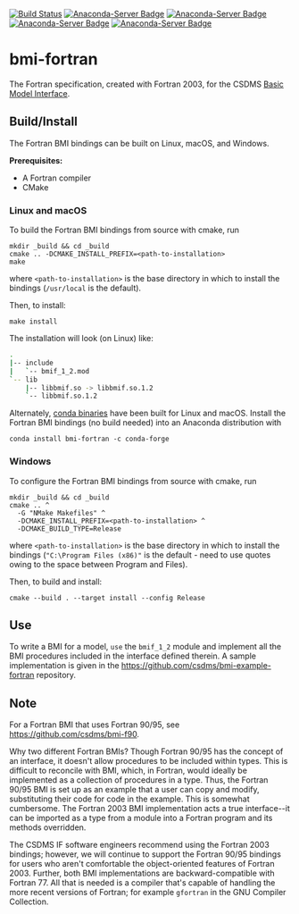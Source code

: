 [![Build Status](https://travis-ci.org/csdms/bmi-fortran.svg?branch=master)](https://travis-ci.org/csdms/bmi-fortran)
[![Anaconda-Server Badge](https://anaconda.org/csdms/bmi-fortran/badges/version.svg)](https://anaconda.org/csdms/bmi-fortran)
[![Anaconda-Server Badge](https://anaconda.org/csdms/bmi-fortran/badges/platforms.svg)](https://anaconda.org/csdms/bmi-fortran)
[![Anaconda-Server Badge](https://anaconda.org/csdms/bmi-fortran/badges/installer/conda.svg)](https://conda.anaconda.org/csdms)
[![Anaconda-Server Badge](https://anaconda.org/csdms/bmi-fortran/badges/downloads.svg)](https://anaconda.org/csdms/bmi-fortran)

# bmi-fortran

The Fortran specification, created with Fortran 2003,
for the CSDMS [Basic Model Interface](https://bmi-spec.readthedocs.io).


## Build/Install

The Fortran BMI bindings can be built on Linux, macOS, and Windows.

**Prerequisites:**
* A Fortran compiler
* CMake

### Linux and macOS

To build the Fortran BMI bindings from source with cmake, run

    mkdir _build && cd _build
    cmake .. -DCMAKE_INSTALL_PREFIX=<path-to-installation>
    make

where `<path-to-installation>` is the base directory
in which to install the bindings (`/usr/local` is the default).

Then, to install:

    make install

The installation will look (on Linux) like:

```bash
.
|-- include
|   `-- bmif_1_2.mod
`-- lib
    |-- libbmif.so -> libbmif.so.1.2
    `-- libbmif.so.1.2
```

Alternately,
[conda binaries](https://anaconda.org/conda-forge/bmi-fortran)
have been built for Linux and macOS.
Install the Fortran BMI bindings (no build needed)
into an Anaconda distribution with

    conda install bmi-fortran -c conda-forge

### Windows

To configure the Fortran BMI bindings from source with cmake, run

    mkdir _build && cd _build
    cmake .. ^
	  -G "NMake Makefiles" ^
	  -DCMAKE_INSTALL_PREFIX=<path-to-installation> ^
	  -DCMAKE_BUILD_TYPE=Release

where `<path-to-installation>` is the base directory
in which to install the bindings (`"C:\Program Files (x86)"` is the default - need to use quotes owing to the space between Program and Files).

Then, to build and install:

	cmake --build . --target install --config Release


## Use

To write a BMI for a model,
`use` the `bmif_1_2` module and implement all the BMI procedures
included in the interface defined therein.
A sample implementation is given in the
https://github.com/csdms/bmi-example-fortran
repository.


## Note

For a Fortran BMI that uses Fortran 90/95,
see https://github.com/csdms/bmi-f90.

Why two different Fortran BMIs?
Though Fortran 90/95 has the concept of an interface,
it doesn't allow procedures to be included within types.
This is difficult to reconcile with BMI, which, in Fortran,
would ideally be implemented as a collection of procedures in a type.
Thus, the Fortran 90/95 BMI is set up as an example
that a user can copy and modify,
substituting their code for code in the example.
This is somewhat cumbersome.
The Fortran 2003 BMI implementation acts a true interface--it can be imported
as a type from a module into a Fortran program and its methods overridden.

The CSDMS IF software engineers recommend using the Fortran 2003 bindings;
however, we will continue to support the Fortran 90/95 bindings
for users who aren't comfortable
the object-oriented features of Fortran 2003.
Further, both BMI implementations are backward-compatible with Fortran 77.
All that is needed is a compiler that's capable of handling
the more recent versions of Fortran;
for example `gfortran` in the GNU Compiler Collection.

